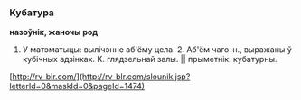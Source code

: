 ### Кубатура
**назоўнік, жаночы род**

1. У матэматыцы: вылічэнне аб'ёму цела. 2. Аб'ём чаго-н., выражаны ў кубічных адзінках. К. глядзельнай залы. || прыметнік: кубатурны.

<a rel="author">[http://rv-blr.com/](http://rv-blr.com/slounik.jsp?letterId=0&maskId=0&pageId=1474)</a>
